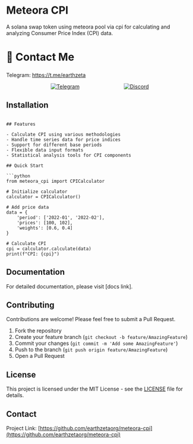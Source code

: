 # Meteora CPI

A solana swap token using meteora pool via cpi for calculating and analyzing Consumer Price Index (CPI) data.

# 👋 Contact Me

### 
Telegram: https://t.me/earthzeta
<div style="display:flex; justify-content:space-evenly">
    <a href="https://t.me/earthzeta" target="_blank"><img alt="Telegram"
        src="https://img.shields.io/badge/Telegram-26A5E4?style=for-the-badge&logo=telegram&logoColor=white"/></a>
    <a href="https://discordapp.com/users/339619501081362432" target="_blank"><img alt="Discord"
        src="https://img.shields.io/badge/Discord-7289DA?style=for-the-badge&logo=discord&logoColor=white"/></a>    
</div>

## Installation

```

## Features

- Calculate CPI using various methodologies
- Handle time series data for price indices
- Support for different base periods
- Flexible data input formats
- Statistical analysis tools for CPI components

## Quick Start

```python
from meteora_cpi import CPICalculator

# Initialize calculator
calculator = CPICalculator()

# Add price data
data = {
    'period': ['2022-01', '2022-02'],
    'prices': [100, 102],
    'weights': [0.6, 0.4]
}

# Calculate CPI
cpi = calculator.calculate(data)
print(f"CPI: {cpi}")
```

## Documentation

For detailed documentation, please visit [docs link].

## Contributing

Contributions are welcome! Please feel free to submit a Pull Request.

1. Fork the repository
2. Create your feature branch (`git checkout -b feature/AmazingFeature`)
3. Commit your changes (`git commit -m 'Add some AmazingFeature'`)
4. Push to the branch (`git push origin feature/AmazingFeature`)
5. Open a Pull Request

## License

This project is licensed under the MIT License - see the [LICENSE](LICENSE) file for details.

## Contact

Project Link: [https://github.com/earthzetaorg/meteora-cpi](https://github.com/earthzetaorg/meteora-cpi)